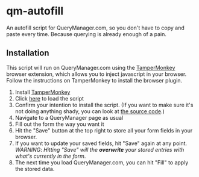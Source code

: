 # qm-autofill

An autofill script for QueryManager.com, so you don't have to copy and paste every time. Because querying is already enough of a pain.

## Installation

This script will run on QueryManager.com using the [TamperMonkey](https://www.tampermonkey.net/) browser extension, which allows you to inject javascript in your browser. Follow the instructions on TamperMonkey to install the browser plugin.

1. Install [TamperMonkey](https://www.tampermonkey.net/)
1. Click [here](https://raw.githubusercontent.com/crookedgrin/qm-autofill/main/querymanager.user.js) to load the script
1. Confirm your intention to install the script. (If you want to make sure it's not doing anything shady, you can look at [the source code](https://github.com/CrookedGrin/qm-autofill/blob/main/querymanager.user.js).)
1. Navigate to a QueryManager page as usual
1. Fill out the form the way you want it
1. Hit the "Save" button at the top right to store all your form fields in your browser.
1. If you want to update your saved fields, hit "Save" again at any point.
*WARNING*: _Hitting "Save" will the **overwrite** your stored entries with what's currently in the form_.
1. The next time you load QueryManager.com, you can hit "Fill" to apply the stored data.
